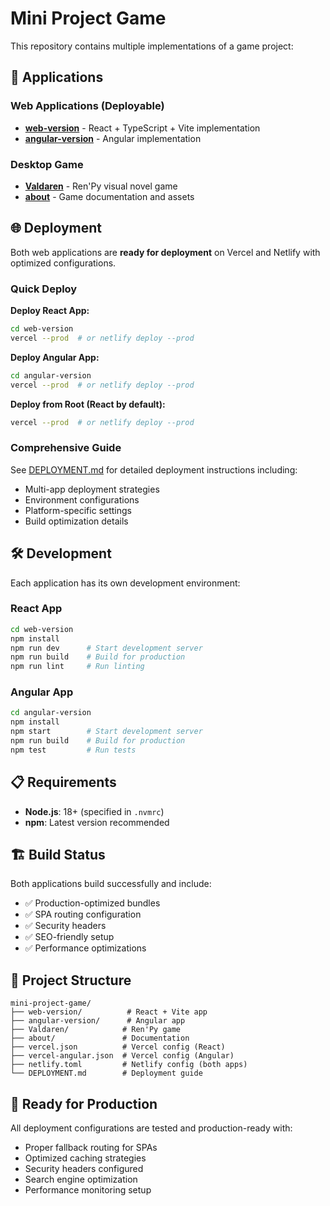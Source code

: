# Mini Project Game

This repository contains multiple implementations of a game project:

## 🚀 Applications

### Web Applications (Deployable)
- **[web-version](./web-version/)** - React + TypeScript + Vite implementation
- **[angular-version](./angular-version/)** - Angular implementation

### Desktop Game
- **[Valdaren](./Valdaren/)** - Ren'Py visual novel game
- **[about](./about/)** - Game documentation and assets

## 🌐 Deployment

Both web applications are **ready for deployment** on Vercel and Netlify with optimized configurations.

### Quick Deploy

**Deploy React App:**
```bash
cd web-version
vercel --prod  # or netlify deploy --prod
```

**Deploy Angular App:**
```bash
cd angular-version  
vercel --prod  # or netlify deploy --prod
```

**Deploy from Root (React by default):**
```bash
vercel --prod  # or netlify deploy --prod
```

### Comprehensive Guide

See [DEPLOYMENT.md](./DEPLOYMENT.md) for detailed deployment instructions including:
- Multi-app deployment strategies
- Environment configurations
- Platform-specific settings
- Build optimization details

## 🛠️ Development

Each application has its own development environment:

### React App
```bash
cd web-version
npm install
npm run dev      # Start development server
npm run build    # Build for production
npm run lint     # Run linting
```

### Angular App  
```bash
cd angular-version
npm install
npm start        # Start development server
npm run build    # Build for production
npm test         # Run tests
```

## 📋 Requirements

- **Node.js**: 18+ (specified in `.nvmrc`)
- **npm**: Latest version recommended

## 🏗️ Build Status

Both applications build successfully and include:
- ✅ Production-optimized bundles
- ✅ SPA routing configuration
- ✅ Security headers
- ✅ SEO-friendly setup
- ✅ Performance optimizations

## 📁 Project Structure

```
mini-project-game/
├── web-version/          # React + Vite app
├── angular-version/      # Angular app  
├── Valdaren/            # Ren'Py game
├── about/               # Documentation
├── vercel.json          # Vercel config (React)
├── vercel-angular.json  # Vercel config (Angular)  
├── netlify.toml         # Netlify config (both apps)
└── DEPLOYMENT.md        # Deployment guide
```

## 🚢 Ready for Production

All deployment configurations are tested and production-ready with:
- Proper fallback routing for SPAs
- Optimized caching strategies  
- Security headers configured
- Search engine optimization
- Performance monitoring setup